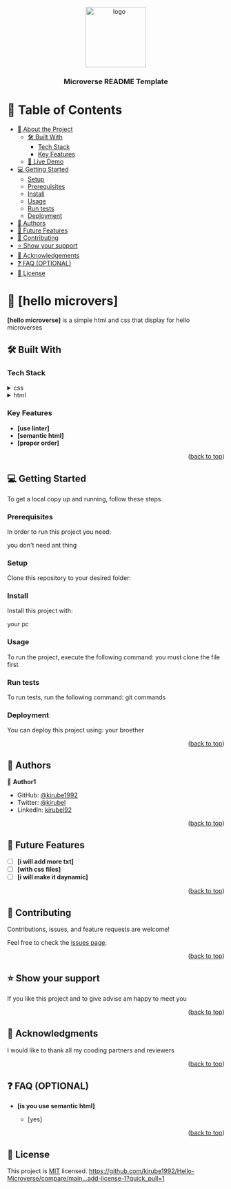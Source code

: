 <a name="readme-top"></a>

<div align="center">
  <!-- You are encouraged to replace this logo with your own! Otherwise you can also remove it. -->
  <img src="murple_logo.png" alt="logo" width="140"  height="auto" />
  <br/>

  <h3><b>Microverse README Template</b></h3>

</div>

<!-- TABLE OF CONTENTS -->

# 📗 Table of Contents

- [📖 About the Project](#about-project)
  - [🛠 Built With](#built-with)
    - [Tech Stack](#tech-stack)
    - [Key Features](#key-features)
  - [🚀 Live Demo](#live-demo)
- [💻 Getting Started](#getting-started)
  - [Setup](#setup)
  - [Prerequisites](#prerequisites)
  - [Install](#install)
  - [Usage](#usage)
  - [Run tests](#run-tests)
  - [Deployment](#triangular_flag_on_post-deployment)
- [👥 Authors](#authors)
- [🔭 Future Features](#future-features)
- [🤝 Contributing](#contributing)
- [⭐️ Show your support](#support)
- [🙏 Acknowledgements](#acknowledgements)
- [❓ FAQ (OPTIONAL)](#faq)
- [📝 License](#license)

<!-- PROJECT DESCRIPTION -->

# 📖 [hello microvers] <a name="about-project"></a>

**[hello microverse]** is a simple html and css that display for hello microverses

## 🛠 Built With <a name="built-with"></a>

### Tech Stack <a name="tech-stack"></a>

<details>
  <summary>css</summary>
  <ul>
    <li><a href="https://mdncss.com/">Css</a></li>
  </ul>
</details>

<details>
<summary>html</summary>
  <ul>
    <li><a href="https://www.mdn.org/">htmlL</a></li>
  </ul>
</details>

<!-- Features -->

### Key Features <a name="key-features"></a>

- **[use linter]**
- **[semantic html]**
- **[proper order]**

<p align="right">(<a href="#readme-top">back to top</a>)</p>

<!-- GETTING STARTED -->

## 💻 Getting Started <a name="getting-started"></a>

To get a local copy up and running, follow these steps.

### Prerequisites

In order to run this project you need:

you don't need ant thing

### Setup

Clone this repository to your desired folder:


### Install

Install this project with:

your pc

### Usage

To run the project, execute the following command:
you must clone the file first

### Run tests

To run tests, run the following command:
git commands

### Deployment

You can deploy this project using:
your broether

<p align="right">(<a href="#readme-top">back to top</a>)</p>

<!-- AUTHORS -->

## 👥 Authors <a name="authors"></a>

👤 **Author1**

- GitHub: [@kirube1992](https://github.com/kirube1992)
- Twitter: [@kirubel](https://twitter.com/kirubel08)
- LinkedIn: [kirubel92](https://linkedin.com/in/kirubel23)

<p align="right">(<a href="#readme-top">back to top</a>)</p>

<!-- FUTURE FEATURES -->

## 🔭 Future Features <a name="future-features"></a>

- [ ] **[i will add more txt]**
- [ ] **[with css files]**
- [ ] **[i will make it daynamic]**

<p align="right">(<a href="#readme-top">back to top</a>)</p>

<!-- CONTRIBUTING -->

## 🤝 Contributing <a name="contributing"></a>

Contributions, issues, and feature requests are welcome!

Feel free to check the [issues page](../../issues/).

<p align="right">(<a href="#readme-top">back to top</a>)</p>

<!-- SUPPORT -->

## ⭐️ Show your support <a name="support"></a>

If you like this project and to give advise am happy to meet you

<p align="right">(<a href="#readme-top">back to top</a>)</p>

<!-- ACKNOWLEDGEMENTS -->

## 🙏 Acknowledgments <a name="acknowledgements"></a>

I would like to thank all my cooding partners and reviewers

<p align="right">(<a href="#readme-top">back to top</a>)</p>

<!-- FAQ (optional) -->

## ❓ FAQ (OPTIONAL) <a name="faq"></a>

- **[is you use semantic html]**

  - [yes]


<p align="right">(<a href="#readme-top">back to top</a>)</p>

<!-- LICENSE -->

## 📝 License <a name="license"></a>

This project is [MIT](./LICENSE) licensed.
https://github.com/kirube1992/Hello-Microverse/compare/main...add-license-1?quick_pull=1

